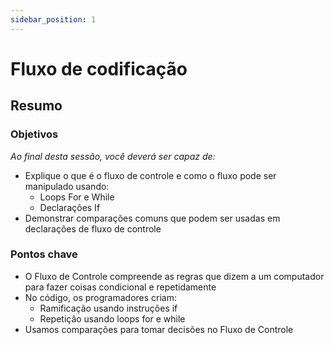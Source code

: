 ```yaml
---
sidebar_position: 1
---
```


# Fluxo de codificação

## Resumo

### Objetivos
*Ao final desta sessão, você deverá ser capaz de:*
* Explique o que é o fluxo de controle e como o fluxo pode ser manipulado usando:
   * Loops For e While
   * Declarações If
* Demonstrar comparações comuns que podem ser usadas em declarações de fluxo de controle

### Pontos chave
* O Fluxo de Controle compreende as regras que dizem a um computador para fazer coisas condicional e repetidamente
* No código, os programadores criam:
   * Ramificação usando instruções if
   * Repetição usando loops for e while
* Usamos comparações para tomar decisões no Fluxo de Controle